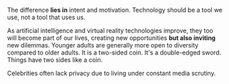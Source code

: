 The difference **lies in** intent and motivation. Technology should be a tool we use, not a tool that uses us.

As artificial intelligence and virtual reality technologies improve, they too will become part of our lives, creating new opportunities **but also inviting** new dilemmas.
Younger adults are generally more open to diversity compared to older adults.
It is a two-sided coin.
It's a double-edged sword.
Things have two sides like a coin.

Celebrities often lack privacy due to living under constant media scrutiny.
